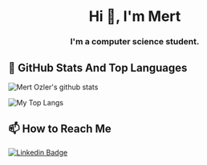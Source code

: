 <h1 align="center">Hi 👋, I'm Mert</h1>
<h3 align="center">I'm a computer science student.</h3>

## 📌 GitHub Stats And Top Languages

<p float="center">
  <img  src="https://github-readme-stats.vercel.app/api?username=mertozler&show_icons=true&count_private=true&hide=contribs,issues" alt="Mert Ozler's github stats" />
</p>
<p float="center">
  <img  src="https://github-readme-stats.vercel.app/api/top-langs/?username=mertozler&layout=compact&hide=html,css" alt="My Top Langs" />
  </p>

## 📫 How to Reach Me

[![Linkedin Badge](https://img.shields.io/badge/mertozler-follow%20on%20linkedin-blue?style=for-the-badge&logo=linkedin)](https://www.linkedin.com/in/meozler/)

<!--
**mertozler/mertozler** is a ✨ _special_ ✨ repository because its `README.md` (this file) appears on your GitHub profile.

Here are some ideas to get you started:

- 🔭 I’m currently working on ...
- 🌱 I’m currently learning ...
- 👯 I’m looking to collaborate on ...
- 🤔 I’m looking for help with ...
- 💬 Ask me about ...
- 📫 How to reach me: ...
- 😄 Pronouns: ...
- ⚡ Fun fact: ...
-->
